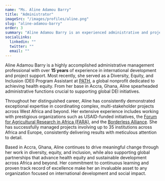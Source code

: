 ```yaml
---
name: "Ms. Aline Adamou Barry"
title: "Administrator"
imageSrc: "/images/profiles/aline.png"
slug: "aline-adamou-barry"
order: 3
summary: "Aline Adamou Barry is an experienced administrative and project management professional with over 15 years in international development. As the Administrator for the African Initiative for Nature-Based Solutions (AINAS), she oversees operational efficiency, project coordination, and stakeholder engagement. With expertise in administrative management, travel coordination, and event planning, she has worked with global organizations such as PATH, FARA, and USAID. A bilingual professional fluent in English and French, Aline plays a key role in ensuring smooth program execution and fostering collaborations across Africa and beyond."
socialLinks:
  linkedin: ""
  twitter: ""
  email: ""
---
```

Aline Adamou Barry is a highly accomplished administrative management professional with over **15 years** of experience in international development and project support. Most recently, she served as a Diversity, Equity, and Inclusion (DEI) Program Assistant at [PATH](https://www.path.org/), a global nonprofit dedicated to achieving health equity. From her base in Accra, Ghana, Aline spearheaded administrative functions crucial to supporting global DEI initiatives.

Throughout her distinguished career, Aline has consistently demonstrated exceptional expertise in coordinating complex, multi-stakeholder projects across West Africa and beyond. Her extensive experience includes working with prestigious organizations such as USAID-funded initiatives, the [Forum for Agricultural Research in Africa (FARA)](https://faraafrica.org/), and the [Borderless Alliance](https://www.google.com/search?q=https://www.borderlessalliance.com/). She has successfully managed projects involving up to 35 institutions across Africa and Europe, consistently delivering results with meticulous attention to detail.

Based in Accra, Ghana, Aline continues to drive meaningful change through her work in diversity, equity, and inclusion, while also supporting global partnerships that advance health equity and sustainable development across Africa and beyond. Her commitment to continuous learning and proven track record of excellence make her an invaluable asset to any organization focused on international development and social impact.
